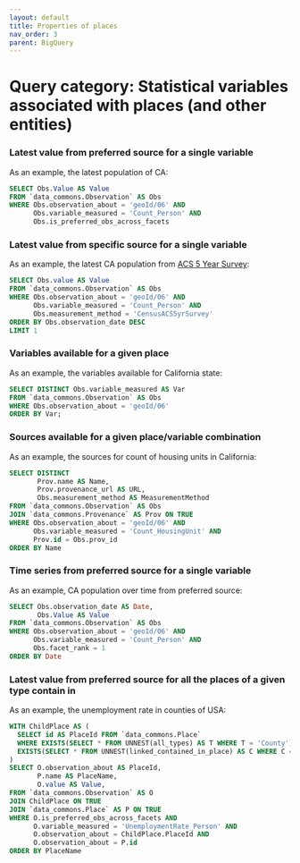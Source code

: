 ```yaml
---
layout: default
title: Properties of places
nav_order: 3
parent: BigQuery
---
```


# Query category: Statistical variables associated with places (and other entities)

### Latest value from preferred source for a single variable

As an example, the latest population of CA:

```sql
SELECT Obs.Value AS Value
FROM `data_commons.Observation` AS Obs
WHERE Obs.observation_about = 'geoId/06' AND
      Obs.variable_measured = 'Count_Person' AND
      Obs.is_preferred_obs_across_facets
```

### Latest value from specific source for a single variable

As an example, the latest CA population from [ACS 5 Year Survey](https://www.census.gov/programs-surveys/acs):

```sql
SELECT Obs.value AS Value
FROM `data_commons.Observation` AS Obs
WHERE Obs.observation_about = 'geoId/06' AND
      Obs.variable_measured = 'Count_Person' AND
      Obs.measurement_method = 'CensusACS5yrSurvey'
ORDER BY Obs.observation_date DESC
LIMIT 1
```

### Variables available for a given place

As an example, the variables available for California state:

```sql
SELECT DISTINCT Obs.variable_measured AS Var
FROM `data_commons.Observation` AS Obs
WHERE Obs.observation_about = 'geoId/06'
ORDER BY Var;
```

### Sources available for a given place/variable combination

As an example, the sources for count of housing units in California:

```sql
SELECT DISTINCT
       Prov.name AS Name,
       Prov.provenance_url AS URL,
       Obs.measurement_method AS MeasurementMethod
FROM `data_commons.Observation` AS Obs
JOIN `data_commons.Provenance` AS Prov ON TRUE
WHERE Obs.observation_about = 'geoId/06' AND
      Obs.variable_measured = 'Count_HousingUnit' AND
      Prov.id = Obs.prov_id
ORDER BY Name
```

### Time series from preferred source for a single variable

As an example, CA population over time from preferred source:

```sql
SELECT Obs.observation_date AS Date,
       Obs.Value AS Value
FROM `data_commons.Observation` AS Obs
WHERE Obs.observation_about = 'geoId/06' AND
      Obs.variable_measured = 'Count_Person' AND
      Obs.facet_rank = 1
ORDER BY Date
```

### Latest value from preferred source for all the places of a given type contain in

As an example, the unemployment rate in counties of USA:

```sql
WITH ChildPlace AS (
  SELECT id AS PlaceId FROM `data_commons.Place`
  WHERE EXISTS(SELECT * FROM UNNEST(all_types) AS T WHERE T = 'County') AND
  EXISTS(SELECT * FROM UNNEST(linked_contained_in_place) AS C WHERE C = 'country/USA')
)
SELECT O.observation_about AS PlaceId,
       P.name AS PlaceName,
       O.value AS Value,
FROM `data_commons.Observation` AS O
JOIN ChildPlace ON TRUE
JOIN `data_commons.Place` AS P ON TRUE
WHERE O.is_preferred_obs_across_facets AND
      O.variable_measured = 'UnemploymentRate_Person' AND
      O.observation_about = ChildPlace.PlaceId AND
      O.observation_about = P.id
ORDER BY PlaceName
```
